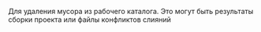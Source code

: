 Для удаления мусора из рабочего каталога. Это могут быть результаты сборки проекта или файлы конфликтов слияний
